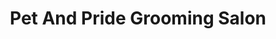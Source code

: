 ---
title: "Pet And Pride Grooming Salon"
url: /eugene/pet-and-pride-grooming-salon/
shop: pet grooming
---